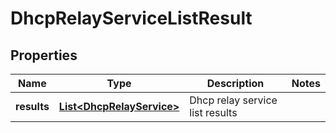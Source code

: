 # DhcpRelayServiceListResult

## Properties
Name | Type | Description | Notes
------------ | ------------- | ------------- | -------------
**results** | [**List&lt;DhcpRelayService&gt;**](DhcpRelayService.md) | Dhcp relay service list results | 
